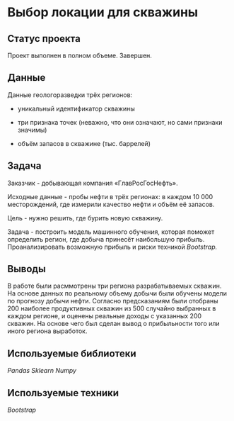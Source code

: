 # Выбор локации для скважины

## Статус проекта
Проект выполнен в полном объеме. Завершен.

## Данные

Данные геологоразведки трёх регионов:

- уникальный идентификатор скважины

- три признака точек (неважно, что они означают, но сами признаки значимы)

- объём запасов в скважине (тыс. баррелей)

## Задача

Заказчик - добывающая компания «ГлавРосГосНефть». 

Исходные данные - пробы нефти в трёх регионах: в каждом 10 000 месторождений, где измерили качество нефти и объём её запасов.

Цель - нужно решить, где бурить новую скважину.

Задача - построить модель машинного обучения, которая поможет определить регион, где добыча принесёт наибольшую прибыль. Проанализировать возможную прибыль и риски техникой *Bootstrap.*

## Выводы
В работе были расммотрены три региона разрабатываемых скважин. На основе данных по реальному объему добычи были обучены модели по прогнозу добычи нефти. Согласно предсказаниям были отобраны 200 наиболее продуктивных скважин из 500 случайно выбранных в каждом регионе, и оценены реальные доходы с указанных 200 скважин. На основе чего был сделан вывод о прибыльности того или иного региона выработок.

## Используемые библиотеки
*Pandas*
*Sklearn*
*Numpy*

## Используемые техники
*Bootstrap*
